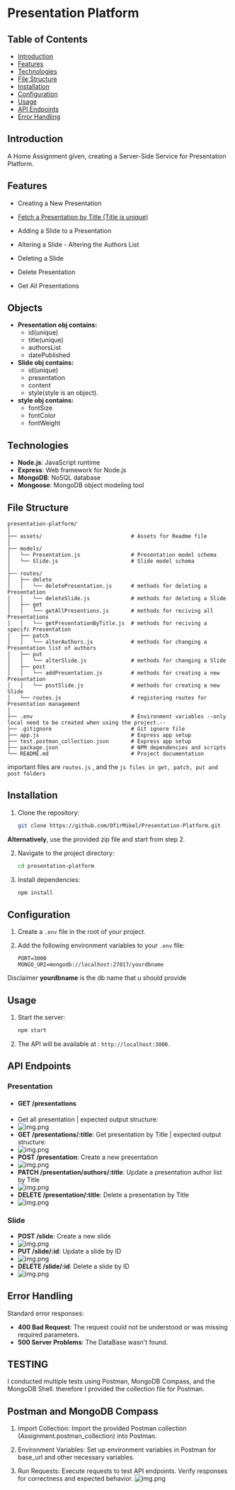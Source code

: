 # Presentation Platform

## Table of Contents

- [Introduction](#introduction)
- [Features](#features)
- [Technologies](#technologies)
- [File Structure](#file-structure)
- [Installation](#installation)
- [Configuration](#configuration)
- [Usage](#usage)
- [API Endpoints](#api-endpoints)
- [Error Handling](#error-handling)

## Introduction

A Home Assignment given, creating a Server-Side Service for Presentation Platform.

## Features
- Creating a New Presentation   
- [Fetch a Presentation by Title (Title is unique)](#get-presentations)

- Adding a Slide to a Presentation
- Altering a Slide - Altering the Authors List 
- Deleting a Slide 
- Delete Presentation 
- Get All Presentations

## Objects

- **Presentation obj contains:** 
  - id(unique) 
  - title(unique) 
  - authorsList 
  - datePublished
- **Slide obj contains:** 
  - id(unique)
  - presentation 
  - content  
  - style(style is an object).
- **style obj contains:** 
  - fontSize 
  - fontColor 
  - fontWeight 

## Technologies

- **Node.js**: JavaScript runtime
- **Express**: Web framework for Node.js
- **MongoDB**: NoSQL database
- **Mongoose**: MongoDB object modeling tool

## File Structure

```
presentation-platform/
│
├── assets/                            # Assets for Readme file
│
├── models/
│   └── Presentation.js                # Presentation model schema
│   └── Slide.js                       # Slide model schema
│
├── routes/
│   ├── delete
│   │   └── deletePresentation.js      # methods for deleting a Presentation
│   │   └── deleteSlide.js             # methods for deleting a Slide
│   ├── get
│   │   └── getAllPresentions.js       # methods for reciving all Presentations
│   │   └── getPresentationByTitle.js  # methods for reciving a specifc Presentation
│   ├── patch
│   │   └── alterAuthors.js            # methods for changing a Presentation list of authors
│   ├── put
│   │   └── alterSlide.js              # methods for changing a Slide
│   ├── post
│   │   └── addPresentation.js         # methods for creating a new Presentation
│   │   └── postSlide.js               # methods for creating a new Slide
│   └── routes.js                      # registering routes for Presentation management
│
├── .env                               # Environment variables --only local need to be created when using the project.--
├── .gitignore                         # Git ignore file
├── app.js                             # Express app setup
├── test.postman_collection.json       # Express app setup
├── package.json                       # NPM dependencies and scripts
└── README.md                          # Project documentation
```
important files are `routes.js` , and the `js files in get, patch, put and post folders`
## Installation

1. Clone the repository:

    ```bash
    git clone https://github.com/OfirMikel/Presentation-Platform.git
    ```
**Alternatively**, use the provided zip file and start from step 2.

2. Navigate to the project directory:

    ```bash
    cd presentation-platform
    ```

3. Install dependencies:

    ```bash
    npm install
    ```

## Configuration

1. Create a `.env` file in the root of your project.

2. Add the following environment variables to your `.env` file:

    ```env
    PORT=3000
    MONGO_URI=mongodb://localhost:27017/yourdbname
    ```
Disclaimer **yourdbname** is the db name that u should provide
## Usage

1. Start the server:

    ```bash
    npm start
    ```

2. The API will be available at : ``http://localhost:3000.``

## API Endpoints

### Presentation

- #### GET /presentations
- Get all presentation | expected output structure:
- ![img.png](assets/allPresentations.png) 
- **GET /presentations/:title**: Get presentation by Title | expected output structure:
- ![img.png](assets/getPresentation.png)
- **POST /presentation**: Create a new presentation
- ![img.png](assets/addPresentation.png)
- **PATCH /presentation/authors/:title**: Update a presentation author list by Title
- ![img.png](assets/alterAuthors.png)
- **DELETE /presentation/:title**: Delete a presentation by Title
- ![img.png](assets/deletePresentation.png)
### Slide

- **POST /slide**: Create a new slide
- ![img.png](assets/newSlide.png)
- **PUT /slide/:id**: Update a slide by ID 
- ![img.png](assets/alterSlide.png)
- **DELETE /slide/:id**: Delete a slide by ID
- ![img.png](assets/deleteSlide.png)

## Error Handling

Standard error responses:

- **400 Bad Request**: The request could not be understood or was missing required parameters.
- **500 Server Problems**: The DataBase wasn't found.

## TESTING
I conducted multiple tests using Postman, MongoDB Compass, and the MongoDB Shell.
therefore I provided the collection file for Postman.
## Postman and MongoDB Compass
1. Import Collection: Import the provided Postman collection (Assignment.postman_collection) into Postman.

2. Environment Variables: Set up environment variables in Postman for base_url and other necessary variables.

3. Run Requests: Execute requests to test API endpoints. Verify responses for correctness and expected behavior.
![img.png](assets/testing.png)

